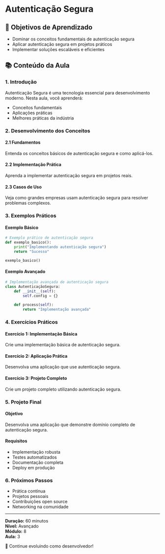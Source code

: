 # Autenticação Segura

## 🎯 Objetivos de Aprendizado
- Dominar os conceitos fundamentais de autenticação segura
- Aplicar autenticação segura em projetos práticos
- Implementar soluções escaláveis e eficientes

## 📚 Conteúdo da Aula

### 1. Introdução
Autenticação Segura é uma tecnologia essencial para desenvolvimento moderno. Nesta aula, você aprenderá:

- Conceitos fundamentais
- Aplicações práticas
- Melhores práticas da indústria

### 2. Desenvolvimento dos Conceitos

#### 2.1 Fundamentos
Entenda os conceitos básicos de autenticação segura e como aplicá-los.

#### 2.2 Implementação Prática
Aprenda a implementar autenticação segura em projetos reais.

#### 2.3 Casos de Uso
Veja como grandes empresas usam autenticação segura para resolver problemas complexos.

### 3. Exemplos Práticos

#### Exemplo Básico
```python
# Exemplo prático de autenticação segura
def exemplo_basico():
    print("Implementando autenticação segura")
    return "Sucesso"

exemplo_basico()
```

#### Exemplo Avançado
```python
# Implementação avançada de autenticação segura
class AutenticaçãoSegura:
    def __init__(self):
        self.config = {}
    
    def process(self):
        return "Implementação avançada"
```

### 4. Exercícios Práticos

#### Exercício 1: Implementação Básica
Crie uma implementação básica de autenticação segura.

#### Exercício 2: Aplicação Prática
Desenvolva uma aplicação que use autenticação segura.

#### Exercício 3: Projeto Completo
Crie um projeto completo utilizando autenticação segura.

### 5. Projeto Final

#### Objetivo
Desenvolva uma aplicação que demonstre domínio completo de autenticação segura.

#### Requisitos
- Implementação robusta
- Testes automatizados
- Documentação completa
- Deploy em produção

### 6. Próximos Passos

- Prática contínua
- Projetos pessoais
- Contribuições open source
- Networking na comunidade

---

**Duração:** 60 minutos  
**Nível:** Avançado  
**Módulo:** 8  
**Aula:** 3  

🎉 Continue evoluindo como desenvolvedor!
